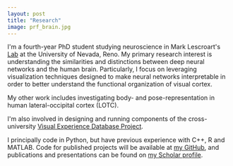 ```yaml
---
layout: post
title: "Research"
image: prf_brain.jpg
---
```


I'm a fourth-year PhD student studying neuroscience in Mark Lescroart's [Lab](http://piecesofmind.psyc.unr.edu/) at the University of Nevada, Reno.  My primary research interest is understanding the similarities and distinctions between deep neural networks and the human brain.  Particularly, I focus on leveraging visualization techniques designed to make neural networks interpretable in order to better understand the functional organization of visual cortex.

My other work includes investigating body- and pose-representation in human lateral-occipital cortex (LOTC).

I'm also involved in designing and running components of the cross-university [Visual Experience Database Project](http://visualexperiencedatabase.org/index.html).

I principally code in Python, but have previous experience with C++, R and MATLAB.  Code for published projects will be available at [my GitHub](https://github.com/MShinkle), and publications and presentations can be found on [my Scholar profile](https://scholar.google.com/citations?user=bIcgPiwAAAAJ&hl=en).
